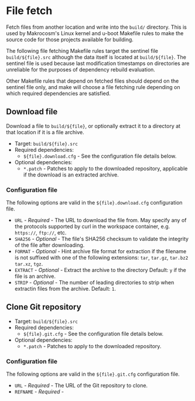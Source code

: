 # File fetch

Fetch files from another location and write into the `build/` directory.
This is used by Makrocosm's Linux kernel and u-boot Makefile rules to
make the source code for those projects available for building.

The following file fetching Makefile rules target the sentinel file
`build/${file}.src` although the data itself is located at `build/${file}`.
The sentinel file is used because last modification timestamps on directories
are unreliable for the purposes of dependency rebuild evaluation.

Other Makefile rules that depend on fetched files should depend on the sentinel
file only, and make will choose a file fetching rule depending on which required
dependencies are satisfied.

## Download file

Download a file to `build/${file}`, or optionally extract it to a directory
at that location if it is a file archive.

  - Target: `build/${file}.src`
  - Required dependencies:
      - `${file}.download.cfg` - See the configuration file details below. 
  - Optional dependencies:
     - `*.patch` - Patches to apply to the downloaded repository, applicable
       if the download is an extracted archive.

### Configuration file

The following options are valid in the `${file}.download.cfg` configuration file.
  
  - `URL` - *Required* - The URL to download the file from.
    May specify any of the protocols supported by curl in the workspace
    container, e.g. `https://`, `ftp://`, etc.
  - `SHA256` - *Optional* - The file's SHA256 checksum to validate the
     integrity of the file after downloading.
  - `FORMAT` - *Optional* - Hint archive file format for extraction if the
    filename is not suffixed with one of the following extensions:
    `tar`, `tar.gz`, `tar.bz2` `tar.xz`, `tgz`.
  - `EXTRACT` - *Optional* - Extract the archive to the directory
     Default: `y` if the file is an archive.
  - `STRIP` - *Optional* - The number of leading directories to strip
     when extractin files from the archive.
     Default: `1`.

## Clone Git repository

  - Target: `build/${file}.src`
  - Required dependencies:
      - `${file}.git.cfg` - See the configuration file details below.  
  - Optional dependencies:
     - `*.patch` - Patches to apply to the downloaded repository.

### Configuration file

The following options are valid in the `${file}.git.cfg` configuration file.
  
  - `URL` - *Required* - The URL of the Git repository to clone.
  - `REFNAME` - *Required* - 
